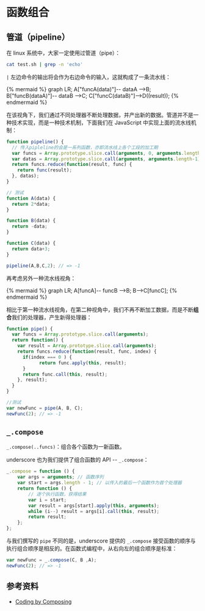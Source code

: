 函数组合
========

管道（pipeline）
----------------

在 linux 系统中，大家一定使用过管道（pipe）：

```bash
cat test.sh | grep -n 'echo'
```

`|` 左边命令的输出将会作为右边命令的输入，这就构成了一条流水线：

{% mermaid %} graph LR; A["funcA(data)"]-- dataA -->B; B["funcB(dataA)"]-- dataB -->C; C["funcC(dataB)"]-->D((result)); {% endmermaid %}

在该视角下，我们通过不同处理器不断处理数据，并产出新的数据。管道并不是一种技术实现，而是一种技术机制，下面我们在 JavaScript 中实现上面的流水线机制：

```js
function pipeline() {
  // 传入pipleline的会是一系列函数，亦即流水线上各个工段的加工期
  var funcs = Array.prototype.slice.call(arguments, 0, arguments.length-1);
  var datas = Array.prototype.slice.call(arguments, arguments.length-1);
  return funcs.reduce(function(result, func) {
    return func(result);
  }, datas);
}

// 测试
function A(data) {
  return 2*data;
}

function B(data) {
  return -data;
}

function C(data) {
  return data+3;
}

pipeline(A,B,C,2); // => -1
```

再考虑另外一种流水线视角：

{% mermaid %} graph LR; A[funcA]-- funcB -->B; B-->C[funcC]; {% endmermaid %}

相比于第一种流水线视角，在第二种视角中，我们不再不断加工数据，而是不断**组合**我们的处理器，产生新得处理器：

```js
function pipe() {
  var funcs = Array.prototype.slice.call(arguments);
  return function() {
    var result = Array.prototype.slice.call(arguments);
    return funcs.reduce(function(result, func, index) {
      if(index === 0 ) {
            return func.apply(this, result);
      }
      return func.call(this, result);
    }, result);
  }
}

//测试
var newFunc = pipe(A, B, C);
newFunc(2); // => -1
```

`_.compose`
-----------

`_.compose(..funcs)`：组合各个函数为一新函数。

underscore 也为我们提供了组合函数的 API -- `_.compose`：

```js
_.compose = function () {
    var args = arguments; // 函数序列
    var start = args.length - 1; // 以传入的最后一个函数作为首个处理器
    return function () {
        // 逐个执行函数，获得结果
        var i = start;
        var result = args[start].apply(this, arguments);
        while (i--) result = args[i].call(this, result);
        return result;
    };
};
```

与我们撰写的 `pipe` 不同的是，underscore 提供的 `_.compose` 接受函数的顺序与执行组合顺序是相反的。在函数式编程中，从右向左的组合顺序是标准：

```js
var newFunc = _.compose(C, B ,A);
newFunc(2); // => -1
```

参考资料
--------

-	[Coding by Composing](https://github.com/MostlyAdequate/mostly-adequate-guide/blob/master/ch5.md)

